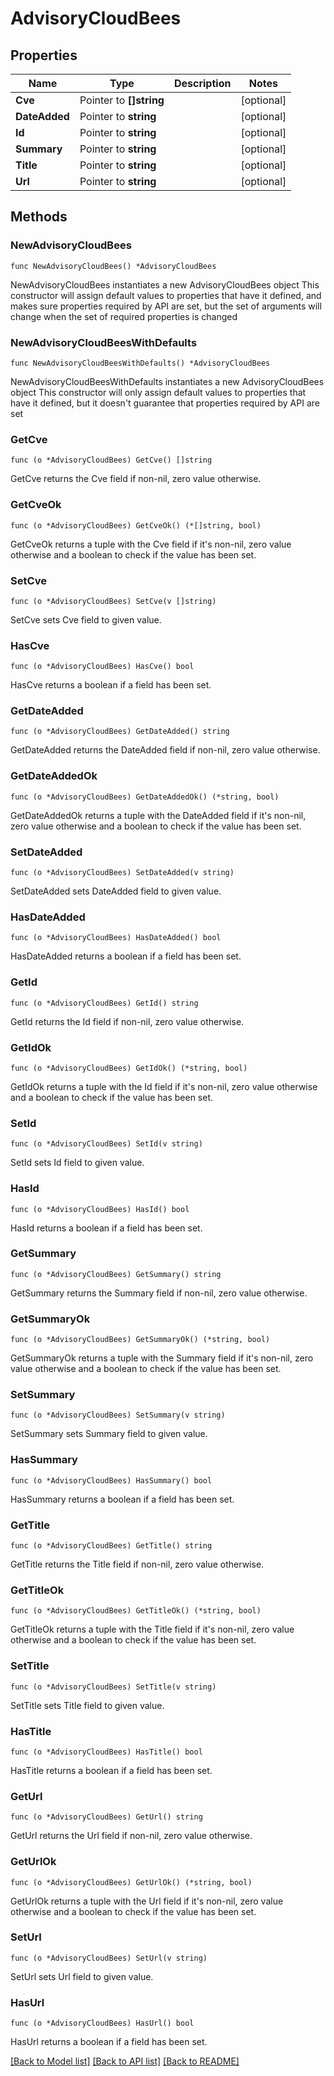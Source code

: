 # AdvisoryCloudBees

## Properties

Name | Type | Description | Notes
------------ | ------------- | ------------- | -------------
**Cve** | Pointer to **[]string** |  | [optional] 
**DateAdded** | Pointer to **string** |  | [optional] 
**Id** | Pointer to **string** |  | [optional] 
**Summary** | Pointer to **string** |  | [optional] 
**Title** | Pointer to **string** |  | [optional] 
**Url** | Pointer to **string** |  | [optional] 

## Methods

### NewAdvisoryCloudBees

`func NewAdvisoryCloudBees() *AdvisoryCloudBees`

NewAdvisoryCloudBees instantiates a new AdvisoryCloudBees object
This constructor will assign default values to properties that have it defined,
and makes sure properties required by API are set, but the set of arguments
will change when the set of required properties is changed

### NewAdvisoryCloudBeesWithDefaults

`func NewAdvisoryCloudBeesWithDefaults() *AdvisoryCloudBees`

NewAdvisoryCloudBeesWithDefaults instantiates a new AdvisoryCloudBees object
This constructor will only assign default values to properties that have it defined,
but it doesn't guarantee that properties required by API are set

### GetCve

`func (o *AdvisoryCloudBees) GetCve() []string`

GetCve returns the Cve field if non-nil, zero value otherwise.

### GetCveOk

`func (o *AdvisoryCloudBees) GetCveOk() (*[]string, bool)`

GetCveOk returns a tuple with the Cve field if it's non-nil, zero value otherwise
and a boolean to check if the value has been set.

### SetCve

`func (o *AdvisoryCloudBees) SetCve(v []string)`

SetCve sets Cve field to given value.

### HasCve

`func (o *AdvisoryCloudBees) HasCve() bool`

HasCve returns a boolean if a field has been set.

### GetDateAdded

`func (o *AdvisoryCloudBees) GetDateAdded() string`

GetDateAdded returns the DateAdded field if non-nil, zero value otherwise.

### GetDateAddedOk

`func (o *AdvisoryCloudBees) GetDateAddedOk() (*string, bool)`

GetDateAddedOk returns a tuple with the DateAdded field if it's non-nil, zero value otherwise
and a boolean to check if the value has been set.

### SetDateAdded

`func (o *AdvisoryCloudBees) SetDateAdded(v string)`

SetDateAdded sets DateAdded field to given value.

### HasDateAdded

`func (o *AdvisoryCloudBees) HasDateAdded() bool`

HasDateAdded returns a boolean if a field has been set.

### GetId

`func (o *AdvisoryCloudBees) GetId() string`

GetId returns the Id field if non-nil, zero value otherwise.

### GetIdOk

`func (o *AdvisoryCloudBees) GetIdOk() (*string, bool)`

GetIdOk returns a tuple with the Id field if it's non-nil, zero value otherwise
and a boolean to check if the value has been set.

### SetId

`func (o *AdvisoryCloudBees) SetId(v string)`

SetId sets Id field to given value.

### HasId

`func (o *AdvisoryCloudBees) HasId() bool`

HasId returns a boolean if a field has been set.

### GetSummary

`func (o *AdvisoryCloudBees) GetSummary() string`

GetSummary returns the Summary field if non-nil, zero value otherwise.

### GetSummaryOk

`func (o *AdvisoryCloudBees) GetSummaryOk() (*string, bool)`

GetSummaryOk returns a tuple with the Summary field if it's non-nil, zero value otherwise
and a boolean to check if the value has been set.

### SetSummary

`func (o *AdvisoryCloudBees) SetSummary(v string)`

SetSummary sets Summary field to given value.

### HasSummary

`func (o *AdvisoryCloudBees) HasSummary() bool`

HasSummary returns a boolean if a field has been set.

### GetTitle

`func (o *AdvisoryCloudBees) GetTitle() string`

GetTitle returns the Title field if non-nil, zero value otherwise.

### GetTitleOk

`func (o *AdvisoryCloudBees) GetTitleOk() (*string, bool)`

GetTitleOk returns a tuple with the Title field if it's non-nil, zero value otherwise
and a boolean to check if the value has been set.

### SetTitle

`func (o *AdvisoryCloudBees) SetTitle(v string)`

SetTitle sets Title field to given value.

### HasTitle

`func (o *AdvisoryCloudBees) HasTitle() bool`

HasTitle returns a boolean if a field has been set.

### GetUrl

`func (o *AdvisoryCloudBees) GetUrl() string`

GetUrl returns the Url field if non-nil, zero value otherwise.

### GetUrlOk

`func (o *AdvisoryCloudBees) GetUrlOk() (*string, bool)`

GetUrlOk returns a tuple with the Url field if it's non-nil, zero value otherwise
and a boolean to check if the value has been set.

### SetUrl

`func (o *AdvisoryCloudBees) SetUrl(v string)`

SetUrl sets Url field to given value.

### HasUrl

`func (o *AdvisoryCloudBees) HasUrl() bool`

HasUrl returns a boolean if a field has been set.


[[Back to Model list]](../README.md#documentation-for-models) [[Back to API list]](../README.md#documentation-for-api-endpoints) [[Back to README]](../README.md)


